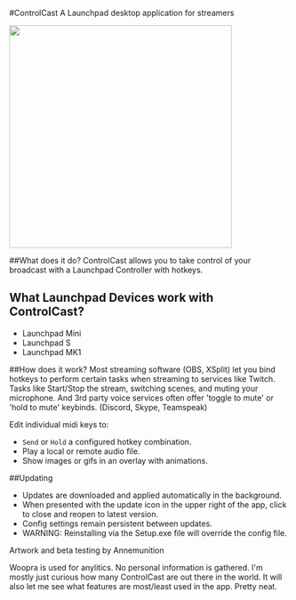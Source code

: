 #ControlCast
A Launchpad desktop application for streamers

<img src="http://dbkynd.com/l/3KIwh" width="400">

##What does it do?
ControlCast allows you to take control of your broadcast with a Launchpad Controller with hotkeys.

## What Launchpad Devices work with ControlCast?
* Launchpad Mini
* Launchpad S
* Launchpad MK1

##How does it work?
Most streaming software (OBS, XSplit) let you bind hotkeys to perform certain tasks when streaming to services like Twitch. Tasks like Start/Stop the stream, switching scenes, and muting your microphone. And 3rd party voice services often offer 'toggle to mute' or 'hold to mute' keybinds. (Discord, Skype, Teamspeak)

Edit individual midi keys to:
* ``Send`` or ``Hold`` a configured hotkey combination.
* Play a local or remote audio file.
* Show images or gifs in an overlay with animations.

##Updating
* Updates are downloaded and applied automatically in the background.
* When presented with the update icon in the upper right of the app, click to close and reopen to latest version.
* Config settings remain persistent between updates.
* WARNING: Reinstalling via the Setup.exe file will override the config file.

Artwork and beta testing by Annemunition

Woopra is used for anylitics. No personal information is gathered. I'm mostly just curious how many ControlCast are out there in the world.
It will also let me see what features are most/least used in the app. Pretty neat.
